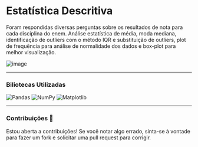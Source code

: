 # Estatística Descritiva
Foram respondidas diversas perguntas sobre os resultados de nota para cada disciplina do enem. Análise estatística de média, moda mediana, identificação de outliers com o método IQR e substituição de outliers, plot de frequência para análise de normalidade dos dados e box-plot para melhor visualização. 

![image](https://github.com/nayara-lucia/tendencias-centrais-data-analysis/assets/126920974/6511fc0b-59c6-4891-923a-e2ad1e23e0b1)

<hr>

### Biliotecas Utilizadas
![Pandas](https://img.shields.io/badge/pandas-%23150458.svg?style=for-the-badge&logo=pandas&logoColor=white)
![NumPy](https://img.shields.io/badge/numpy-%23013243.svg?style=for-the-badge&logo=numpy&logoColor=white)
![Matplotlib](https://img.shields.io/badge/Matplotlib-%23ffffff.svg?style=for-the-badge&logo=Matplotlib&logoColor=black)

<hr>

### Contribuições 🎯

Estou aberta a contribuições! Se você notar algo errado, sinta-se à vontade para fazer um fork e solicitar uma pull request para corrigir. 
